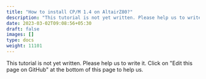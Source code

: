 ```yaml
---
title: "How to install CP/M 1.4 on AltairZ80?"
description: "This tutorial is not yet written. Please help us to write it. Click on 'Edit this page on GitHub' at the bottom of this page to help us."
date: 2023-03-02T09:08:56+05:30
draft: false
images: []
type: docs
weight: 11101
---
```


This tutorial is not yet written. Please help us to write it. Click on "Edit this page on GitHub" at the bottom of this page to help us.
